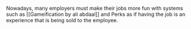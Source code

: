 Nowadays, many employers must make their jobs more fun with systems such as [[Gameification by ali abdaal]] and Perks as if having the job is an experience that is being sold to the employee.
